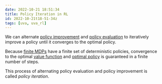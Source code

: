 ```yaml
---
date: 2022-10-21 18:51:34
title: Policy Iteration in RL
id: 2022-10-21t18-51-34z
tags: [uva, uva_rl]
---
```


We can alternate [policy improvement](./2022-10-21t17-34-21z.md) and
[policy evaluation](./2022-10-21t17-23-28z.md) to iteratively improve a policy
until it converges to the optimal policy.

Because [finite MDPs](./2022-10-21t12-12-18z.md) have a finite set of
deterministic policies, convergence to the optimal
[value function](./2022-10-21t10-45-34z.md) and
[optimal policy](./2022-10-21t12-52-19z.md) is guaranteed in a finite number of
steps.

This process of alternating policy evaluation and policy improvement is called
_policy iteration_.

